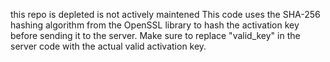 this repo is depleted is not actively maintened
This code uses the SHA-256 hashing algorithm from the OpenSSL library to hash the activation key before sending it to the server. Make sure to replace "valid_key" in the server code with the actual valid activation key.
